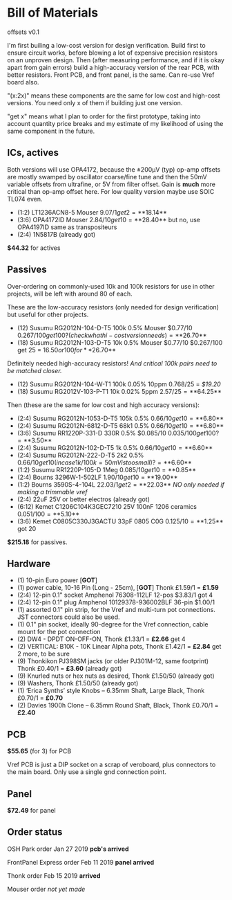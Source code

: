 # Bill of Materials

offsets v0.1

I'm first builing a low-cost version for design verification. Build first to ensure circuit works, before blowing a lot of expensive precision resistors on an unproven design. Then (after measuring performance, and if it is okay apart from gain errors) build a high-accuracy version of the rear PCB, with better resistors.  Front PCB, and front panel, is the same. Can re-use Vref board also.

"(x:2x)" means these components are the same for low cost and high-cost versions. You need only x of them if building just one version.

"get x" means what I plan to order for the first prototype, taking into account quantity price breaks and my estimate of my likelihood of using the same component in the future.

## ICs, actives

Both versions will use OPA4172, because the ±200μV (typ) op-amp offsets are mostly swamped by oscillator coarse/fine tune and then the 50mV variable offsets from ultrafine, or 5V from filter offset. Gain is **much** more critical than op-amp offset here. For low quality version maybe use SOIC TL074 even.

- (1:2) LT1236ACN8-5 Mouser $9.07/1 get 2 = **$18.14**
- (3:6) OPA4172ID Mouser $2.84/10 get 10 = **$28.40** but no, use OPA4197ID same as transpositeurs
- (2:4) 1N5817B (already got)

**$44.32** for actives

## Passives

Over-ordering on commonly-used 10k and 100k resistors for use in other projects, will be left with around 80 of each.

These are the low-accuracy resistors (only needed for design verification) but useful for other projects.

- (12) Susumu RG2012N-104-D-T5 100k 0.5% Mouser $0.77/10 $0.267/100 get 100? (check what hi-cost version needs) = **$26.70**
- (18) Susumu RG2012N-103-D-T5 10k 0.5% Mouser $0.77/10 $0.267/100 get 25 = $16.50 or 100 for **$26.70**

Definitely needed high-accuracy resistors! *And critical 100k pairs need to be matched closer.*

- (12) Susumu RG2012N-104-W-T1 100k 0.05%  10ppm 0.768/25 = *$19.20*
- (18) Susumu RG2012V-103-P-T1 10k 0.02% 5ppm $2.57/25 = **$64.25**

Then (these are the same for low cost and high accuracy versions):

- (2:4) Susumu RG2012N-1053-D-T5 105k 0.5% $0.66/10 get 10 = **$6.80**
- (2:4) Susumu RG2012N-6812-D-T5 68k1 0.5% $0.66/10 get 10 = **$6.80**
- (3:6) Susumu RR1220P-331-D 330R 0.5% $0.085/10 $0.035/100 get 100? = **$3.50**
- (2:4) Susumu RG2012N-102-D-T5  1k 0.5% $0.66/10 get 10 = **$6.60**
- (2:4) Susumu RG2012N-222-D-T5   2k2 0.5% $0.66/10 get 10 (in case 1k/100k = 50mV is too small)? = **$6.60**
- (1:2) Susumu RR1220P-105-D 1Meg $0.085/10 get 10 = **$0.85**
- (2:4) Bourns 3296W-1-502LF $1.90/10 get 10 = **$19.00**
- (1:2) Bourns 3590S-4-104L  $22.03/1 get 2 = **$22.03** _NO only needed if making a trimmable vref_
- (2:4) 22uF 25V or better electros (already got)
- (6:12) Kemet C1206C104K3GEC7210 25V 100nF 1206 ceramics $0.051/100 = **$5.10**
- (3:6) Kemet C0805C330J3GACTU 33pF 0805 C0G $0.125/10 = **$1.25** got 20

**$215.18** for passives.

## Hardware

- (1) 10-pin Euro power [**GOT**]
- (1) power cable, 10-16 Pin (Long - 25cm), [**GOT**] Thonk £1.59/1 = **£1.59**
- (2:4) 12-pin 0.1" socket Amphenol 76308-112LF 12-pos $3.83/1 got 4
- (2:4) 12-pin 0.1" plug Amphenol 10129378-936002BLF 36-pin $1.00/1
- (1) assorted 0.1" pin strip, for the Vref and multi-turn pot connections. JST connectors could also be used.
- (1) 0.1" pin socket, ideally 90-degree for the Vref connection, cable mount for the pot connection
- (2) DW4 - DPDT ON-OFF-ON, Thonk £1.33/1 = **£2.66** get 4
- (2) VERTICAL: B10K - 10K Linear Alpha pots, Thonk £1.42/1 = **£2.84** get 2 more, to be sure
- (9) Thonkikon PJ398SM jacks (or older PJ301M-12, same footprint) Thonk £0.40/1 =  **£3.60** (already got)
- (9) Knurled nuts or hex nuts as desired, Thonk £1.50/50 (already got)
- (9) Washers, Thonk £1.50/50 (already got)
- (1) ‘Erica Synths’ style Knobs – 6.35mm Shaft, Large Black, Thonk £0.70/1 = **£0.70**
- (2) Davies 1900h Clone – 6.35mm Round Shaft, Black, Thonk £0.70/1 = **£2.40**

## PCB

**$55.65** (for 3) for PCB

Vref PCB is just a DIP socket on a scrap of veroboard, plus connectors to the main board. Only use a single gnd connection point.

## Panel

**$72.49** for panel

## Order status

OSH Park order Jan 27 2019 **pcb's arrived**

FrontPanel Express order Feb 11 2019 **panel arrived**

Thonk order Feb 15 2019 **arrived**

Mouser order _not yet made_
